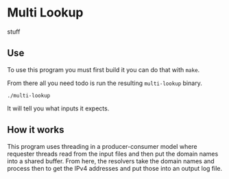 # Multi Lookup
stuff

## Use
To use this program you must first build it you can do that with `make`.

From there all you need todo is run the resulting `multi-lookup` binary.
```
./multi-lookup 
```
It will tell you what inputs it expects.

## How it works
This program uses threading in a producer-consumer model where requester threads read from the input files and then put the domain names into a shared buffer. From here, the resolvers take the domain names and process then to get the IPv4 addresses and put those into an output log file.